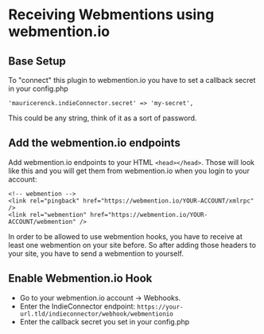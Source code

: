 # Receiving Webmentions using webmention.io

## Base Setup

To "connect" this plugin to webmention.io you have to set a callback secret in your config.php

```
'mauricerenck.indieConnector.secret' => 'my-secret',
```

This could be any string, think of it as a sort of password.

## Add the webmention.io endpoints

Add webmention.io endpoints to your HTML `<head></head>`. Those will look like this and you will get them from webmention.io when you login to your account:

```
<!-- webmention -->
<link rel="pingback" href="https://webmention.io/YOUR-ACCOUNT/xmlrpc" />
<link rel="webmention" href="https://webmention.io/YOUR-ACCOUNT/webmention" />
```

In order to be allowed to use webmention hooks, you have to receive at least one webmention on your site before. So after adding those headers to your site, you have to send a webmention to yourself.

## Enable Webmention.io Hook

-   Go to your webmention.io account -> Webhooks.
-   Enter the IndieConnector endpoint: `https://your-url.tld/indieconnector/webhook/webmentionio`
-   Enter the callback secret you set in your config.php
